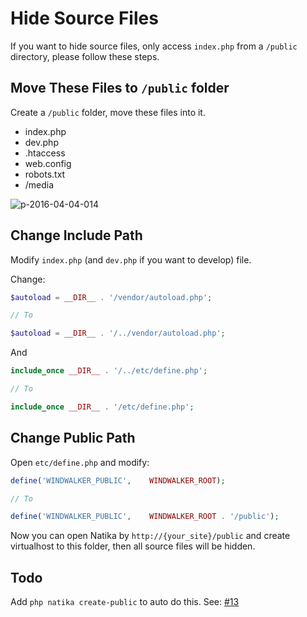 # Hide Source Files

If you want to hide source files, only access `index.php` from a `/public` directory, please follow these steps.

## Move These Files to `/public` folder

Create a `/public` folder, move these files into it.

- index.php
- dev.php
- .htaccess
- web.config
- robots.txt
- /media

![p-2016-04-04-014](https://cloud.githubusercontent.com/assets/1639206/14248284/50c2ee66-faa6-11e5-99ea-9212eb60af75.jpg)

## Change Include Path
 
Modify `index.php` (and `dev.php` if you want to develop) file. 

Change:

``` php
$autoload = __DIR__ . '/vendor/autoload.php';

// To

$autoload = __DIR__ . '/../vendor/autoload.php';
```

And

``` php
include_once __DIR__ . '/../etc/define.php';

// To

include_once __DIR__ . '/etc/define.php';
```

## Change Public Path

Open `etc/define.php` and modify:

``` php
define('WINDWALKER_PUBLIC',    WINDWALKER_ROOT);

// To

define('WINDWALKER_PUBLIC',    WINDWALKER_ROOT . '/public');
```

Now you can open Natika by `http://{your_site}/public` and create virtualhost to this folder, then all source files
will be hidden.

## Todo

Add `php natika create-public` to auto do this. See: [#13](https://github.com/asika32764/natika/issues/13)
